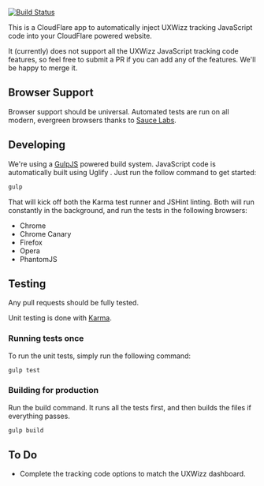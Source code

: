 [![Build Status](https://cubedata.semaphoreci.com/badges/cloudflare-uxwizz/branches/master.svg?style=shields&key=b84204f0-0d7f-4ff5-b9da-e1e7aab63b53)](https://cubedata.semaphoreci.com/projects/cloudflare-uxwizz)

This is a CloudFlare app to automatically inject UXWizz tracking JavaScript
code into your CloudFlare powered website.

It (currently) does not support all the UXWizz JavaScript tracking code
features, so feel free to submit a PR if you can add any of the features.
We'll be happy to merge it.

## Browser Support

Browser support should be universal. Automated tests are
run on all modern, evergreen browsers thanks to
[Sauce Labs](https://saucelabs.com/opensauce).


## Developing

We're using a [GulpJS](http://gulpjs.com) powered build system. JavaScript code is
automatically built using Uglify . Just run
the follow command to get started:

```bash
gulp
```

That will kick off both the Karma test runner and JSHint linting.
Both will run constantly in the background, and run the tests
in the following browsers:

- Chrome
- Chrome Canary
- Firefox
- Opera
- PhantomJS

## Testing

Any pull requests should be fully tested.

Unit testing is done with [Karma](https://karma-runner.github.io/).


### Running tests once

To run the unit tests, simply run the following command:

```bash
gulp test
```

### Building for production

Run the build command. It runs all the tests first, and
then builds the files if everything passes.

```bash
gulp build
```

## To Do

- Complete the tracking code options to match the UXWizz dashboard.
